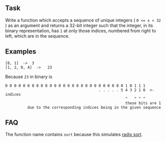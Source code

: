 ## Task

Write a function which accepts a sequence of unique integers ( `0 <= x < 32` ) as an argument and returns a 32-bit integer such that the integer, in its binary representation, has `1` at only those indices, numbered from right to left, which are in the sequence.

## Examples

`[0, 1]  ->  3`  
`[1, 2, 0, 4]  ->   23`  

Because `23` in binary is

    0 0 0 0 0 0 0 0 0 0 0 0 0 0 0 0 0 0 0 0 0 0 0 0 0 0 0 1 0 1 1 1
                                              . . . . . 5 4 3 2 1 0  <-  indices
                                                          ^   ^ ^ ^
                                                          these bits are 1
              due to the corresponding indices being in the given sequence

## FAQ

The function name contains `sort` because this simulates [radix sort](https://en.wikipedia.org/wiki/Radix_sort).